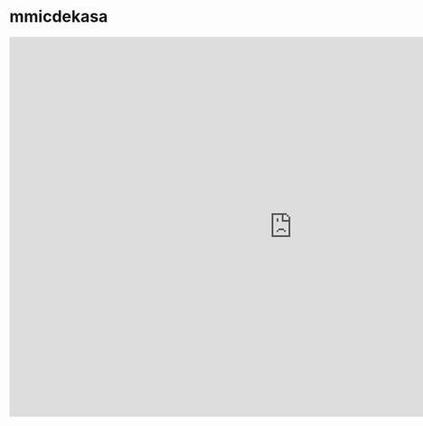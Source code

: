 # mmicdekasa

<iframe scrolling="no" src="https://www.geogebra.org/material/iframe/id/KTW2C6pC/width/1000/height/672/border/888888/sri/true/sdz/true" width="1000px" height="672px" style="border:0px;"> </iframe>


